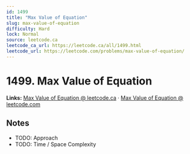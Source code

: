 ```yaml
--- 
id: 1499
title: "Max Value of Equation"
slug: max-value-of-equation
difficulty: Hard
lock: Normal
source: leetcode.ca
leetcode_ca_url: https://leetcode.ca/all/1499.html
leetcode_url: https://leetcode.com/problems/max-value-of-equation/
---
```


# 1499. Max Value of Equation

**Links:** [Max Value of Equation @ leetcode.ca](https://leetcode.ca/all/1499.html) · [Max Value of Equation @ leetcode.com](https://leetcode.com/problems/max-value-of-equation/)

## Notes
- TODO: Approach
- TODO: Time / Space Complexity
